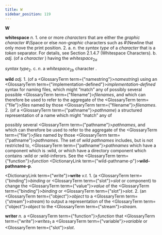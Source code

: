 ```yaml
---
title: W
sidebar_position: 119
---
```


**W** 



<b>whitespace</b> <i>n.</i> 1. one or more <i>characters</i> that are either the <i>graphic character</i> #\Space or else <i>non-graphic</i> characters such as #\Newline that only move the print position. 2. a. <i>n.</i> the <i>syntax type</i> of a <i>character</i> that is a <i>token</i> separator. For details, see Section 2.1.4.7 (Whitespace Characters). b. <i>adj.</i> (of a <i>character</i> ) having the <i>whitespace</i><sub>2<i>a</i></sub> 



<i>syntax type</i><sub>2</sub>. c. <i>n.</i> a <i>whitespace</i><sub>2<i>b</i></sub> character . 



**wild** *adj.* 1. (of a <GlossaryTerm  term={"namestring"}><i>namestring</i></GlossaryTerm>) using an <GlossaryTerm  term={"implementation-defined"}><i>implementation-defined</i></GlossaryTerm> syntax for naming files, which might “match” any of possibly several possible <GlossaryTerm  term={"filename"}><i>filenames</i></GlossaryTerm>, and which can therefore be used to refer to the aggregate of the <GlossaryTerm  term={"file"}><i>files</i></GlossaryTerm> named by those <GlossaryTerm  term={"filename"}><i>filenames</i></GlossaryTerm>. 2. (of a <GlossaryTerm  term={"pathname"}><i>pathname</i></GlossaryTerm>) a structured representation of a name which might “match” any of 



possibly several <GlossaryTerm  term={"pathname"}><i>pathnames</i></GlossaryTerm>, and which can therefore be used to refer to the aggregate of the <GlossaryTerm  term={"file"}><i>files</i></GlossaryTerm> named by those <GlossaryTerm  term={"pathname"}><i>pathnames</i></GlossaryTerm>. The set of *wild pathnames* includes, but is not restricted to, <GlossaryTerm  term={"pathname"}><i>pathnames</i></GlossaryTerm> which have a component which is :wild, or which have a directory component which contains :wild or :wild-inferors. See the <GlossaryTerm  term={"function"}><i>function</i></GlossaryTerm> <DictionaryLink  term={"wild-pathname-p"}><b>wild-pathname-p</b></DictionaryLink>. 



<DictionaryLink  term={"write"}><b>write</b></DictionaryLink> *v.t.* 1. (a <GlossaryTerm  term={"binding"}><i>binding</i></GlossaryTerm> or <GlossaryTerm  term={"slot"}><i>slot</i></GlossaryTerm> or component) to change the <GlossaryTerm  term={"value"}><i>value</i></GlossaryTerm> of the <GlossaryTerm  term={"binding"}><i>binding</i></GlossaryTerm> or <GlossaryTerm  term={"slot"}><i>slot</i></GlossaryTerm>. 2. (an <GlossaryTerm  term={"object"}><i>object</i></GlossaryTerm> to a <GlossaryTerm  term={"stream"}><i>stream</i></GlossaryTerm>) to output a representation of the <GlossaryTerm  term={"object"}><i>object</i></GlossaryTerm> to the <GlossaryTerm  term={"stream"}><i>stream</i></GlossaryTerm>. 



**writer** *n.* a <GlossaryTerm  term={"function"}><i>function</i></GlossaryTerm> that <GlossaryTerm  term={"write"}><i>writes</i></GlossaryTerm><sub>1</sub> a <GlossaryTerm  term={"variable"}><i>variable</i></GlossaryTerm> or <GlossaryTerm  term={"slot"}><i>slot</i></GlossaryTerm>. 



